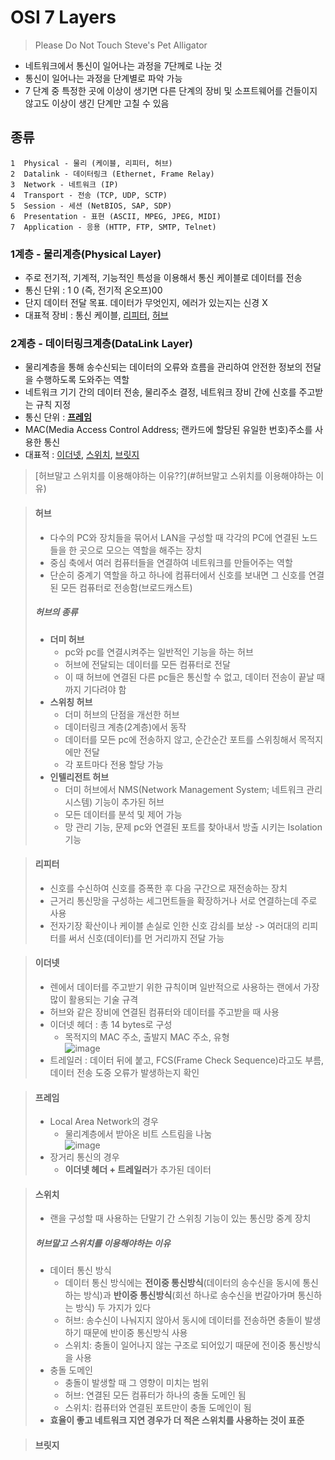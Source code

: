 # OSI 7 Layers
> Please Do Not Touch Steve's Pet Alligator
- 네트워크에서 통신이 일어나는 과정을 7단께로 나눈 것
- 통신이 일어나는 과정을 단계별로 파악 가능
- 7 단계 중 특정한 곳에 이상이 생기면 다른 단계의 장비 및 소프트웨어를 건들이지 않고도 이상이 생긴 단계만 고칠 수 있음
## 종류
```
1  Physical - 물리 (케이블, 리피터, 허브)
2  Datalink - 데이터링크 (Ethernet, Frame Relay)
3  Network - 네트워크 (IP)
4  Transport - 전송 (TCP, UDP, SCTP)
5  Session - 세션 (NetBIOS, SAP, SDP)
6  Presentation - 표현 (ASCII, MPEG, JPEG, MIDI)
7  Application - 응용 (HTTP, FTP, SMTP, Telnet)
```
### 1계층 - 물리계층(Physical Layer)
- 주로 전기적, 기계적, 기능적인 특성을 이용해서 통신 케이블로 데이터를 전송
- 통신 단위 : 1 0 (즉, 전기적 온오프)00
- 단지 데이터 전달 목표. 데이터가 무엇인지, 에러가 있는지는 신경 X
- 대표적 장비 : 통신 케이블, [리피터](#리피터), [허브](#허브)

### 2계층 - 데이터링크계층(DataLink Layer)
- 물리계층을 통해 송수신되는 데이터의 오류와 흐름을 관리하여 안전한 정보의 전달을 수행하도록 도와주는 역할
- 네트워크 기기 간의 데이터 전송, 물리주소 결정, 네트워크 장비 간에 신호를 주고받는 규칙 지정
- 통신 단위 : [**프레임**](#프레임)
- MAC(Media Access Control Address; 랜카드에 할당된 유일한 번호)주소를 사용한 통신
- 대표적 : [이더넷](#이더넷), [스위치](#스위치), [브릿지](#브릿지)
> [허브말고 스위치를 이용해야하는 이유??](#허브말고 스위치를 이용해야하는 이유)



> #### 허브
> - 다수의 PC와 장치들을 묶어서 LAN을 구성할 때 각각의 PC에 연결된 노드들을 한 곳으로 모으는 역할을 해주는 장치
> - 중심 축에서 여러 컴퓨터들을 연결하여 네트워크를 만들어주는 역할
> - 단순히 중계기 역할을 하고 하나에 컴퓨터에서 신호를 보내면 그 신호를 연결된 모든 컴퓨터로 전송함(브로드캐스트)
> ##### 허브의 종류
> - **더미 허브** 
>   - pc와 pc를 연결시켜주는 일반적인 기능을 하는 허브
>   - 허브에 전달되는 데이터를 모든 컴퓨터로 전달
>   - 이 때 허브에 연결된 다른 pc들은 통신할 수 없고, 데이터 전송이 끝날 때까지 기다려야 함
> - **스위칭 허브**
>   - 더미 허브의 단점을 개선한 허브
>   - 데이터링크 계층(2계층)에서 동작
>   - 데이터를 모든 pc에 전송하지 않고, 순간순간 포트를 스위칭해서 목적지에만 전달
>   - 각 포트마다 전용 할당 가능
> - **인텔리전트 허브**
>   - 더미 허브에서 NMS(Network Management System; 네트워크 관리 시스템) 기능이 추가된 허브
>   - 모든 데이터를 분석 및 제어 가능
>   - 망 관리 기능, 문제 pc와 연결된 포트를 찾아내서 방출 시키는 Isolation 기능 

> #### 리피터
> - 신호를 수신하여 신호를 증폭한 후 다음 구간으로 재전송하는 장치
> - 근거리 통신망을 구성하는 세그먼트들을 확장하거나 서로 연결하는데 주로 사용
> - 전자기장 확산이나 케이블 손실로 인한 신호 감쇠를 보상 -> 여러대의 리피터를 써서 신호(데이터)를 먼 거리까지 전달 가능

> #### 이더넷
> - 렌에서 데이터를 주고받기 위한 규칙이며 일반적으로 사용하는 랜에서 가장 많이 활용되는 기술 규격
> - 허브와 같은 장비에 연결된 컴퓨터와 데이터를 주고받을 때 사용
> - 이더넷 헤더 : 총 14 bytes로 구성
>   - 목적지의 MAC 주소, 출발지 MAC 주소, 유형  
>     ![image](https://user-images.githubusercontent.com/79209568/168508745-6dd8a6a4-2365-456d-a776-420a35bcb75a.png)
> - 트레일러 : 데이터 뒤에 붙고, FCS(Frame Check Sequence)라고도 부름, 데이터 전송 도중 오류가 발생하는지 확인

> #### 프레임
> - Local Area Network의 경우
>   - 물리계층에서 받아온 비트 스트림을 나눔  
>   ![image](https://user-images.githubusercontent.com/79209568/168507960-02a5a6b3-9891-46d8-b904-653dee2bd2f3.png)
> - 장거리 통신의 경우
>   - **이더넷 헤더 + 트레일러**가 추가된 데이터

> #### 스위치
> - 랜을 구성할 때 사용하는 단말기 간 스위칭 기능이 있는 통신망 중계 장치
> ##### 허브말고 스위치를 이용해야하는 이유
> - 데이터 통신 방식
>   - 데이터 통신 방식에는 **전이중 통신방식**(데이터의 송수신을 동시에 통신하는 방식)과 **반이중 통신방식**(회선 하나로 송수신을 번갈아가며 통신하는 방식) 두 가지가 있다
>   - 허브: 송수신이 나눠지지 않아서 동시에 데이터를 전송하면 충돌이 발생하기 때문에 반이중 통신방식 사용
>   - 스위치: 충돌이 일어나지 않는 구조로 되어있기 때문에 전이중 통신방식을 사용
> - 충돌 도메인
>   - 충돌이 발생할 때 그 영향이 미치는 범위
>   - 허브: 연결된 모든 컴퓨터가 하나의 충돌 도메인 됨
>   - 스위치: 컴퓨터와 연결된 포트만이 충돌 도메인이 됨
> - **효율이 좋고 네트워크 지연 경우가 더 적은 스위치를 사용하는 것이 표준**

> #### 브릿지

